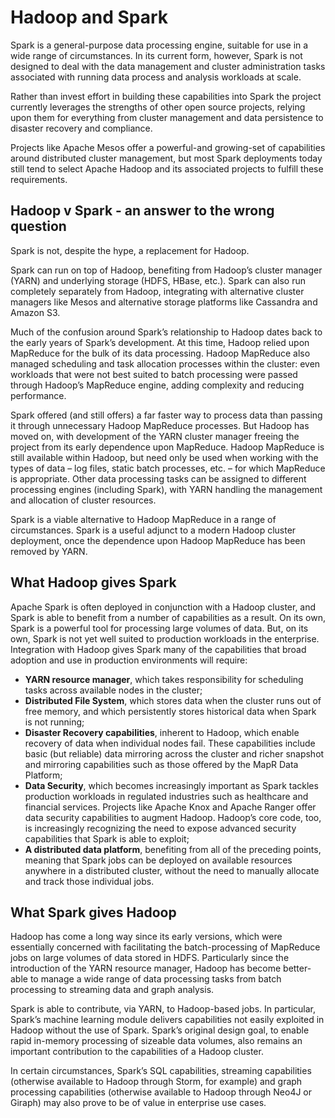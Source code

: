 # Hadoop and Spark

Spark is a general-purpose data processing engine, suitable for use in a wide range of circumstances. In its current form, however, Spark is not designed to deal with the data management and cluster administration tasks associated with running data process and analysis workloads at scale.

Rather than invest effort in building these capabilities into Spark the project currently leverages the strengths of other open source projects, relying upon them for everything from cluster management and data persistence to disaster recovery and compliance.

Projects like Apache Mesos offer a powerful-and growing-set of capabilities around distributed cluster management, but most Spark deployments today still tend to select Apache Hadoop and its associated projects to fulfill these requirements.

## Hadoop v Spark - an answer to the wrong question

Spark is not, despite the hype, a replacement for Hadoop.

Spark can run on top of Hadoop, benefiting from Hadoop’s cluster manager (YARN) and underlying storage (HDFS, HBase, etc.). Spark can also run completely separately from Hadoop, integrating with alternative cluster managers like Mesos and alternative storage platforms like Cassandra and Amazon S3.

Much of the confusion around Spark’s relationship to Hadoop dates back to the early years of Spark’s development. At this time, Hadoop relied upon MapReduce for the bulk of its data processing. Hadoop MapReduce also managed scheduling and task allocation processes within the cluster: even workloads that were not best suited to batch processing were passed through Hadoop’s MapReduce engine, adding complexity and reducing performance.

Spark offered (and still offers) a far faster way to process data than passing it through unnecessary Hadoop MapReduce processes. But Hadoop has moved on, with development of the YARN cluster manager freeing the project from its early dependence upon MapReduce. Hadoop MapReduce is still available within Hadoop, but need only be used when working with the types of data – log files, static batch processes, etc. – for which MapReduce is appropriate. Other data processing tasks can be assigned to different processing engines (including Spark), with YARN handling the management and allocation of cluster resources.

Spark is a viable alternative to Hadoop MapReduce in a range of circumstances. Spark is a useful adjunct to a modern Hadoop cluster deployment, once the dependence upon Hadoop MapReduce has been removed by YARN.

## What Hadoop gives Spark

Apache Spark is often deployed in conjunction with a Hadoop cluster, and Spark is able to benefit from a number of capabilities as a result. On its own, Spark is a powerful tool for processing large volumes of data. But, on its own, Spark is not yet well suited to production workloads in the enterprise. Integration with Hadoop gives Spark many of the capabilities that broad adoption and use in production environments will require:
* **YARN resource manager**, which takes responsibility for scheduling tasks across available nodes in the cluster;
* **Distributed File System**, which stores data when the cluster runs out of free memory, and which persistently stores historical data when Spark is not running;
* **Disaster Recovery capabilities**, inherent to Hadoop, which enable recovery of data when individual nodes fail. These capabilities include basic (but reliable) data mirroring across the cluster and richer snapshot and mirroring capabilities such as those offered by the MapR Data Platform;
* **Data Security**, which becomes increasingly important as Spark tackles production workloads in regulated industries such as healthcare and financial services. Projects like Apache Knox and Apache Ranger offer data security capabilities to augment Hadoop. Hadoop’s core code, too, is increasingly recognizing the need to expose advanced security capabilities that Spark is able to exploit;
* **A distributed data platform**, benefiting from all of the preceding points, meaning that Spark jobs can be deployed on available resources anywhere in a distributed cluster, without the need to manually allocate and track those individual jobs.

## What Spark gives Hadoop

Hadoop has come a long way since its early versions, which were essentially concerned with facilitating the batch-processing of MapReduce jobs on large volumes of data stored in HDFS. Particularly since the introduction of the YARN resource manager, Hadoop has become better-able to manage a wide range of data processing tasks from batch processing to streaming data and graph analysis.

Spark is able to contribute, via YARN, to Hadoop-based jobs. In particular, Spark’s machine learning module delivers capabilities not easily exploited in Hadoop without the use of Spark. Spark’s original design goal, to enable rapid in-memory processing of sizeable data volumes, also remains an important contribution to the capabilities of a Hadoop cluster.

In certain circumstances, Spark’s SQL capabilities, streaming capabilities (otherwise available to Hadoop through Storm, for example) and graph processing capabilities (otherwise available to Hadoop through Neo4J or Giraph) may also prove to be of value in enterprise use cases.
